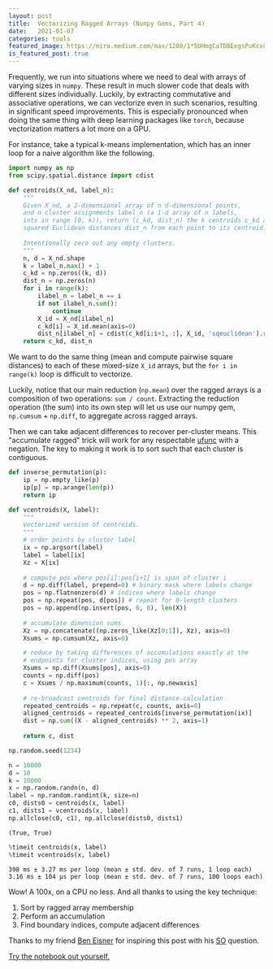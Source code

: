 ```yaml
---
layout: post
title:  Vectorizing Ragged Arrays (Numpy Gems, Part 4)
date:   2021-01-07
categories: tools
featured_image: https://miro.medium.com/max/1280/1*5UHmgCaTD8EegsPuKcxC1Q.png
is_featured_post: true
---
```

Frequently, we run into situations where we need to deal with arrays of varying sizes in `numpy`. These result in much slower code that deals with different sizes individually. Luckily, by extracting commutative and associative operations, we can vectorize even in such scenarios, resulting in significant speed improvements. This is especially pronounced when doing the same thing with deep learning packages like `torch`, because vectorization matters a lot more on a GPU.

For instance, take a typical k-means implementation, which has an inner loop for a naive algorithm like the following.

```python
import numpy as np
from scipy.spatial.distance import cdist

def centroids(X_nd, label_n):
    """
    Given X_nd, a 2-dimensional array of n d-dimensional points,
    and n cluster assignments label_n (a 1-d array of n labels,
    ints in range [0, k)), return (c_kd, dist_n) the k centroids c_kd and the
    squared Euclidean distances dist_n from each point to its centroid.
    
    Intentionally zero out any empty clusters.
    """
    n, d = X_nd.shape
    k = label_n.max() + 1
    c_kd = np.zeros((k, d))
    dist_n = np.zeros(n)
    for i in range(k):
        ilabel_n = label_n == i
        if not ilabel_n.sum():
            continue
        X_id = X_nd[ilabel_n]
        c_kd[i] = X_id.mean(axis=0)
        dist_n[ilabel_n] = cdist(c_kd[i:i+1, :], X_id, 'sqeuclidean').ravel()
    return c_kd, dist_n    
```

We want to do the same thing (mean and compute pairwise square distances) to each of these mixed-size `X_id` arrays, but the `for i in range(k)` loop is difficult to vectorize.

Luckily, notice that our main reduction (`np.mean`) over the ragged arrays is a composition of two operations: `sum / count`. Extracting the reduction operation (the sum) into its own step will let us use our numpy gem, `np.cumsum` + `np.diff`, to aggregate across ragged arrays.

Then we can take adjacent differences to recover per-cluster means. This "accumulate ragged" trick will work for any respectable [ufunc](https://numpy.org/doc/stable/reference/ufuncs.html) with a negation. The key to making it work is to sort such that each cluster is contiguous.

```python
def inverse_permutation(p):
    ip = np.empty_like(p)
    ip[p] = np.arange(len(p))
    return ip

def vcentroids(X, label):
    """
    Vectorized version of centroids.
    """        
    # order points by cluster label
    ix = np.argsort(label)
    label = label[ix]
    Xz = X[ix]
    
    # compute pos where pos[i]:pos[i+1] is span of cluster i
    d = np.diff(label, prepend=0) # binary mask where labels change
    pos = np.flatnonzero(d) # indices where labels change
    pos = np.repeat(pos, d[pos]) # repeat for 0-length clusters
    pos = np.append(np.insert(pos, 0, 0), len(X))
    
    # accumulate dimension sums
    Xz = np.concatenate((np.zeros_like(Xz[0:1]), Xz), axis=0)
    Xsums = np.cumsum(Xz, axis=0)

    # reduce by taking differences of accumulations exactly at the
    # endpoints for cluster indices, using pos array
    Xsums = np.diff(Xsums[pos], axis=0)
    counts = np.diff(pos)
    c = Xsums / np.maximum(counts, 1)[:, np.newaxis]
    
    # re-broadcast centroids for final distance calculation
    repeated_centroids = np.repeat(c, counts, axis=0)
    aligned_centroids = repeated_centroids[inverse_permutation(ix)]
    dist = np.sum((X - aligned_centroids) ** 2, axis=1)
    
    return c, dist
```

```python
np.random.seed(1234)

n = 10000
d = 10
k = 10000
x = np.random.randn(n, d)
label = np.random.randint(k, size=n)
c0, dists0 = centroids(x, label)
c1, dists1 = vcentroids(x, label)
np.allclose(c0, c1), np.allclose(dists0, dists1)
```

    (True, True)

```python
%timeit centroids(x, label)
%timeit vcentroids(x, label)
```

    398 ms ± 3.27 ms per loop (mean ± std. dev. of 7 runs, 1 loop each)
    3.16 ms ± 104 µs per loop (mean ± std. dev. of 7 runs, 100 loops each)

Wow! A 100x, on a CPU no less. And all thanks to using the key technique:

1. Sort by ragged array membership
1. Perform an accumulation
1. Find boundary indices, compute adjacent differences

Thanks to my friend [Ben Eisner](https://scholar.google.com/citations?user=RWe-v0UAAAAJ&hl=en) for inspiring this post with his [SO](https://stackoverflow.com/questions/65623906/pytorch-how-to-vectorize-indexing-and-computation-when-indexed-tensors-are-diff) question.


[Try the notebook out yourself.](/assets/2021-01-07-vectorizing-ragged-arrays.ipynb)

